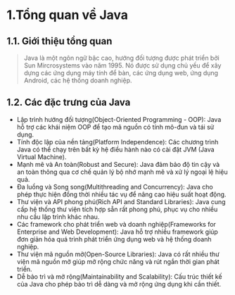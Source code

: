 # 1.Tổng quan về Java  
## 1.1. Giới thiệu tổng quan

> Java là một ngôn ngữ bậc cao, hướng đối tượng được phát triển bởi Sun Mircrosystems vào năm 1995. Nó được sử dụng chủ yếu để xây dựng các ứng dụng máy tính để bàn, các ứng dụng web, ứng dụng Android, các hệ thống doanh nghiệp.

## 1.2. Các đặc trưng của Java  

- Lập trình hướng đối tượng(Object-Oriented Programming - OOP): Java hỗ trợ các khái niệm OOP để tạo mã nguồn có tính mô-đun và tái sử dụng.
- Tính độc lập của nền tảng(Platform Independence): Các chương trình Java có thể chạy trên bất kỳ hệ điều hành nào có cài đặt JVM (Java Virtual Machine).
- Mạnh mẽ và An toàn(Robust and Secure): Java đảm bảo độ tin cậy và an toàn thông qua cơ chế quản lý bộ nhớ mạnh mẽ và xử lý ngoại lệ hiệu quả.
- Đa luồng và Song song(Multithreading and Concurrency): Java cho phép thực hiện đồng thời nhiều tác vụ để nâng cao hiệu suất hoạt động.
- Thư viện và API phong phú(Rich API and Standard Libraries): Java cung cấp hệ thống thư viện tích hợp sẵn rất phong phú, phục vụ cho nhiều nhu cầu lập trình khác nhau.
- Các framework cho phát triển web và doanh nghiệp(Frameworks for Enterprise and Web Development): Java hỗ trợ nhiều framework giúp đơn giản hóa quá trình phát triển ứng dụng web và hệ thống doanh nghiệp.
- Thư viện mã nguồn mở(Open-Source Libraries): Java có rất nhiều thư viện mã nguồn mở giúp mở rộng chức năng và rút ngắn thời gian phát triển.
- Dễ bảo trì và mở rộng(Maintainability and Scalability): Cấu trúc thiết kế của Java cho phép bảo trì dễ dàng và mở rộng ứng dụng khi cần thiết.

